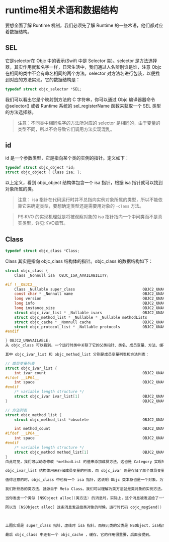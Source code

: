 # runtime相关术语和数据结构

要想全面了解 Runtime 机制，我们必须先了解 Runtime 的一些术语，他们都对应着数据结构。

## SEL

它是selector在 Objc 中的表示(Swift 中是 Selector 类)。selector 是方法选择器，其实作用就和名字一样，日常生活中，我们通过人名辨别谁是谁，注意 Objc 在相同的类中不会有命名相同的两个方法。selector 对方法名进行包装，以便找到对应的方法实现。它的数据结构是：
``` c
typedef struct objc_selector *SEL;
```
我们可以看出它是个映射到方法的 C 字符串，你可以通过 Objc 编译器器命令@selector() 或者 Runtime 系统的 sel_registerName 函数来获取一个 SEL 类型的方法选择器。
>注意：不同类中相同名字的方法所对应的 selector 是相同的，由于变量的类型不同，所以不会导致它们调用方法实现混乱。

## id

id 是一个参数类型，它是指向某个类的实例的指针。定义如下：
``` c
typedef struct objc_object *id;
struct objc_object { Class isa; };
```
以上定义，看到 objc_object 结构体包含一个 isa 指针，根据 isa 指针就可以找到对象所属的类。

>注意：
isa 指针在代码运行时并不总指向实例对象所属的类型，所以不能依靠它来确定类型，要想确定类型还是需要用对象的 `-class` 方法。

>PS:KVO 的实现机理就是将被观察对象的 isa 指针指向一个中间类而不是真实类型，详见:KVO章节。

## Class
```c
typedef struct objc_class *Class;
```
Class 其实是指向 objc_class 结构体的指针。objc_class 的数据结构如下：
```c
struct objc_class {
    Class _Nonnull isa  OBJC_ISA_AVAILABILITY;

#if !__OBJC2__
    Class _Nullable super_class                              OBJC2_UNAVAILABLE;
    const char * _Nonnull name                               OBJC2_UNAVAILABLE;
    long version                                             OBJC2_UNAVAILABLE;
    long info                                                OBJC2_UNAVAILABLE;
    long instance_size                                       OBJC2_UNAVAILABLE;
    struct objc_ivar_list * _Nullable ivars                  OBJC2_UNAVAILABLE;
    struct objc_method_list * _Nullable * _Nullable methodLists                    OBJC2_UNAVAILABLE;
    struct objc_cache * _Nonnull cache                       OBJC2_UNAVAILABLE;
    struct objc_protocol_list * _Nullable protocols          OBJC2_UNAVAILABLE;
#endif

} OBJC2_UNAVAILABLE;
从 objc_class 可以看到，一个运行时类中关联了它的父类指针、类名、成员变量、方法、缓存以及附属的协议。

其中 objc_ivar_list 和 objc_method_list 分别是成员变量列表和方法列表：

// 成员变量列表
struct objc_ivar_list {
    int ivar_count                                           OBJC2_UNAVAILABLE;
#ifdef __LP64__
    int space                                                OBJC2_UNAVAILABLE;
#endif
    /* variable length structure */
    struct objc_ivar ivar_list[1]                            OBJC2_UNAVAILABLE;
}                                                            OBJC2_UNAVAILABLE;

// 方法列表
struct objc_method_list {
    struct objc_method_list *obsolete                        OBJC2_UNAVAILABLE;

    int method_count                                         OBJC2_UNAVAILABLE;
#ifdef __LP64__
    int space                                                OBJC2_UNAVAILABLE;
#endif
    /* variable length structure */
    struct objc_method method_list[1]                        OBJC2_UNAVAILABLE;
}
由此可见，我们可以动态修改 *methodList 的值来添加成员方法，这也是 Category 实现的原理，同样解释了 Category 不能添加属性的原因。这里可以参考下美团技术团队的文章：深入理解 Objective-C: Category。

objc_ivar_list 结构体用来存储成员变量的列表，而 objc_ivar 则是存储了单个成员变量的信息；同理，objc_method_list 结构体存储着方法数组的列表，而单个方法的信息则由 objc_method 结构体存储。

值得注意的时，objc_class 中也有一个 isa 指针，这说明 Objc 类本身也是一个对象。为了处理类和对象的关系，Runtime 库创建了一种叫做 Meta Class(元类) 的东西，类对象所属的类就叫做元类。Meta Class 表述了类对象本身所具备的元数据。

我们所熟悉的类方法，就源自于 Meta Class。我们可以理解为类方法就是类对象的实例方法。每个类仅有一个类对象，而每个类对象仅有一个与之相关的元类。

当你发出一个类似 [NSObject alloc](类方法) 的消息时，实际上，这个消息被发送给了一个类对象(Class Object)，这个类对象必须是一个元类的实例，而这个元类同时也是一个根元类(Root Meta Class)的实例。所有元类的 isa 指针最终都指向根元类。

所以当 [NSObject alloc] 这条消息发送给类对象的时候，运行时代码 objc_msgSend() 会去它元类中查找能够响应消息的方法实现，如果找到了，就会对这个类对象执行方法调用。


 
上图实现是 super_class 指针，虚线时 isa 指针。而根元类的父类是 NSObject，isa指向了自己。而 NSObject 没有父类。

最后 objc_class 中还有一个 objc_cache ，缓存，它的作用很重要，后面会提到。